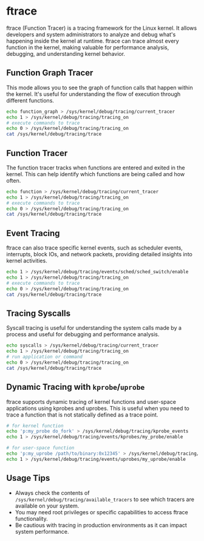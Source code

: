 # ftrace

ftrace (Function Tracer) is a tracing framework for the Linux kernel. It allows developers and system administrators to analyze and debug what's happening inside the kernel at runtime. ftrace can trace almost every function in the kernel, making valuable for performance analysis, debugging, and understanding kernel behavior.

## Function Graph Tracer
This mode allows you to see the graph of function calls that happen within the kernel. It's useful for understanding the flow of execution through different functions.

```bash
echo function_graph > /sys/kernel/debug/tracing/current_tracer
echo 1 > /sys/kernel/debug/tracing/tracing_on
# execute commands to trace
echo 0 > /sys/kernel/debug/tracing/tracing_on
cat /sys/kernel/debug/tracing/trace
```

## Function Tracer
The function tracer tracks when functions are entered and exited in the kernel. This can help identify which functions are being called and how often.

```bash
echo function > /sys/kernel/debug/tracing/current_tracer
echo 1 > /sys/kernel/debug/tracing/tracing_on
# execute commands to trace
echo 0 > /sys/kernel/debug/tracing/tracing_on
cat /sys/kernel/debug/tracing/trace
```

## Event Tracing
ftrace can also trace specific kernel events, such as scheduler events, interrupts, block IOs, and network packets, providing detailed insights into kernel activities.

```bash
echo 1 > /sys/kernel/debug/tracing/events/sched/sched_switch/enable
echo 1 > /sys/kernel/debug/tracing/tracing_on
# execute commands to trace
echo 0 > /sys/kernel/debug/tracing/tracing_on
cat /sys/kernel/debug/tracing/trace
```

## Tracing Syscalls
Syscall tracing is useful for understanding the system calls made by a process and useful for debugging and performance analysis.

```bash
echo syscalls > /sys/kernel/debug/tracing/current_tracer
echo 1 > /sys/kernel/debug/tracing/tracing_on
# run application or command
echo 0 > /sys/kernel/debug/tracing/tracing_on
cat /sys/kernel/debug/tracing/trace
```

## Dynamic Tracing with `kprobe`/`uprobe`
ftrace supports dynamic tracing of kernel functions and user-space applications using kprobes and uprobes. This is useful when you need to trace a function that is not statically defined as a trace point.

```bash
# for kernel function
echo 'p:my_probe do_fork' > /sys/kernel/debug/tracing/kprobe_events
echo 1 > /sys/kernel/debug/tracing/events/kprobes/my_probe/enable

# for user-space function
echo 'p:my_uprobe /path/to/binary:0x12345' > /sys/kernel/debug/tracing/uprobe_events
echo 1 > /sys/kernel/debug/tracing/events/uprobes/my_uprobe/enable
```

## Usage Tips
- Always check the contents of `/sys/kernel/debug/tracing/available_tracers` to see which tracers are available on your system.
- You may need root privileges or specific capabilities to access ftrace functionality.
- Be cautious with tracing in production environments as it can impact system performance.
